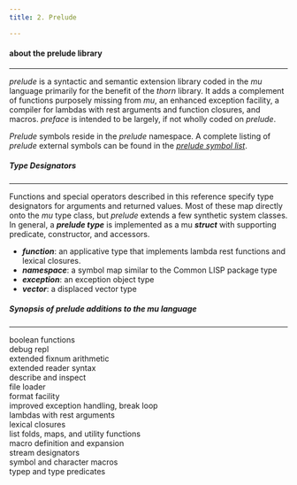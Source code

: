 ```yaml
---
title: 2. Prelude

---
```


#### **about the prelude library**

------

*prelude* is a syntactic and semantic extension library coded in the *mu* language primarily for the benefit of the *thorn* library. It adds a complement of functions purposely missing from *mu*, an enhanced exception facility, a compiler for lambdas with rest arguments and function closures, and macros. *preface* is intended to be largely, if not wholly coded on *prelude*.

*Prelude* symbols reside in the *prelude* namespace. A complete listing of *prelude* external symbols can be found in the [*prelude symbol list*](2-12.prelude-symbols.html).

##### Type Designators

<hr>

Functions and special operators described in this reference specify type designators for arguments and returned values. Most of these map directly onto the *mu* type class, but *prelude* extends a few synthetic system classes. In general, a ***prelude type*** is implemented as a mu ***struct*** with supporting predicate, constructor, and accessors.

- ***function***: an applicative type that implements lambda rest functions and lexical closures.
- ***namespace***: a symbol map similar to the Common LISP package type
- ***exception***: an exception object type
- ***vector***: a displaced vector type

##### Synopsis of *prelude* additions to the *mu* language

<hr>

<div class="list">
boolean functions</br>
debug repl</br>
extended fixnum arithmetic</br>
extended reader syntax</br>
describe and inspect</br>
file loader</br>
format facility</br>
improved exception handling, break loop</br>
lambdas with rest arguments</br>
lexical closures</br>
list folds, maps, and utility functions</br>
macro definition and expansion</br
reader current namespace and extended syntax</br>
stream designators</br>
symbol and character macros</br>
typep and type predicates</br>
</div>
